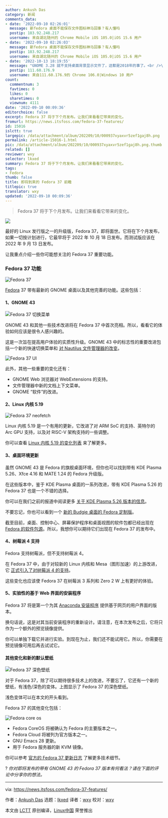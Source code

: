 ```yaml
---
author: Ankush Das
category: 新闻
comments_data:
- date: '2022-09-10 02:26:01'
  message: 新fedora 桌面不能保存文件图标神马回事？有人懂吗
  postip: 183.92.248.217
  username: 来自湖北随州的 Chrome Mobile iOS 105.0|iOS 15.6 用户
- date: '2022-09-10 02:26:03'
  message: 新fedora 桌面不能保存文件图标神马回事？有人懂吗
  postip: 183.92.248.217
  username: 来自湖北随州的 Chrome Mobile iOS 105.0|iOS 15.6 用户
- date: '2022-10-13 18:19:55'
  message: "GNOME 3.28 就不支持桌面背景显示文件了，这都是2018年的事了。<br />\r\n您是第一天用GNOME?"
  postip: 111.60.176.9
  username: 来自111.60.176.9的 Chrome 106.0|Windows 10 用户
count:
  commentnum: 3
  favtimes: 0
  likes: 0
  sharetimes: 0
  viewnum: 4111
date: '2022-09-10 00:09:36'
editorchoice: false
excerpt: Fedora 37 将于下个月发布。让我们来看看它带来的变化。
fromurl: https://news.itsfoss.com/fedora-37-features/
id: 15016
islctt: true
largepic: /data/attachment/album/202209/10/000937xyaxvr5zef1gaj8h.png
permalink: /article-15016-1.html
pic: /data/attachment/album/202209/10/000937xyaxvr5zef1gaj8h.png.thumb.jpg
related: []
reviewer: wxy
selector: lkxed
summary: Fedora 37 将于下个月发布。让我们来看看它带来的变化。
tags:
- Fedora
thumb: false
title: 即将到来的 Fedora 37 前瞻
titlepic: true
translator: wxy
updated: '2022-09-10 00:09:36'
---
```



> 
> Fedora 37 将于下个月发布。让我们来看看它带来的变化。
> 
> 
> 


![](/data/attachment/album/202209/10/000937xyaxvr5zef1gaj8h.png)


最好的 Linux 发行版之一的升级版，Fedora 37，即将面世。它将在下个月发布，如果一切按计划进行，它最早将于 2022 年 10 月 18 日发布。而测试版应该在 2022 年 9 月 13 日发布。


让我重点介绍一些你可能想关注的 Fedora 37 重要功能。


### Fedora 37 功能


![Fedora 37](/data/attachment/album/202209/10/000937w3g30x3xylexzx3e.jpg)


[Fedora](https://getfedora.org/) 37 带有最新的 GNOME 桌面以及其他完善的功能。这些包括：


#### 1、GNOME 43


![Fedora 37 切换菜单](/data/attachment/album/202209/10/000937tgc99mr87g454vzu.jpg)


GNOME 43 和其他一些技术改进将在 Fedora 37 中首次亮相。所以，看看它的体验如何应该是很令人感兴趣的。


这是一次旨在提高用户体验的实质性升级。GNOME 43 中的标志性的重要改进包括一个新的快速切换菜单和 [对 Nautilus 文件管理器的改变](https://news.itsfoss.com/gnome-files-43/)。


![Fedora 37 UI](/data/attachment/album/202209/10/000937zpjhofddpdi3h2h2.jpg)


此外，其他一些重要的变化还有：


* GNOME Web 浏览器对 WebExtensions 的支持。
* 文件管理器中新的文档上下文菜单。
* GNOME “软件”的改进。


#### 2、Linux 内核 5.19


![Fedora 37 neofetch](/data/attachment/album/202209/10/000938dyc6sm7rc9y5ciii.png)


Linux 内核 5.19 是一个有用的更新，它改进了对 ARM SoC 的支持、英特尔的 Arc GPU 支持，以及对 RISC-V 架构支持的一些调整。


你可以查看 [Linux 内核 5.19 的变化列表](https://news.itsfoss.com/linux-kernel-5-19-release/) 来了解更多。


#### 3、桌面环境更新


虽然 GNOME 43 是 Fedora 的旗舰桌面环境，但你也可以找到带有 KDE Plasma 5.26、Xfce 4.16 和 MATE 1.24 的 Fedora 升级版。


在这些版本中，鉴于 KDE Plasma 桌面的一系列改进，带有 KDE Plasma 5.26 的 Fedora 37 也是一个不错的选择。


你可以在我们之前的报道中阅读更多 [关于 KDE Plasma 5.26 版本的信息](https://news.itsfoss.com/kde-plasma-5-26-features/)。


不要忘记，你也可以看到一个 [新的 Budgie 桌面的 Fedora 定制版](https://news.itsfoss.com/fudgie-fedora-budgie-announcement/)。


截至目前，桌面、控制中心、屏幕保护程序和桌面视图的软件包都已经出现在 [Fedora 的软件包源](https://src.fedoraproject.org/rpms/budgie-control-center)。所以，我想你可以期待它们出现在 Fedora 37 的发布中。


#### 4、树莓派 4 支持


Fedora 支持树莓派，但不支持树莓派 4。


在 Fedora 37 中，由于对较新的 Linux 内核和 Mesa（图形加速）的上游改进，它 [正式引入了对树莓派 4 的支持](https://news.itsfoss.com/fedora-raspberry-pi-4/)。


这些变化也应该使 Fedora 37 在树莓派 3 系列和 Zero 2 W 上有更好的体验。


#### 5、实验性的基于 Web 界面的安装程序


Fedora 37 将是第一个为其 [Anaconda 安装程序](https://fedoraproject.org/wiki/Anaconda) 提供基于网页的用户界面的版本。


换句话说，这是对其当前安装程序的重新设计。请注意，在本次发布之后，它将只作为一个额外的预览镜像提供。


你可以单独下载它并进行实验。到现在为止，我们还不能试用它。所以，你需要在预览镜像可用后再去试试它。


#### 其他变化和新的默认壁纸


![Fedora 37 深色壁纸](/data/attachment/album/202209/10/000938ylauovuvm2pfa7ft.jpg)


对于 Fedora 37，除了可以期待很多技术上的改进，不要忘了，它还有一个新的壁纸，有浅色/深色的变体。上图显示了 Fedora 37 的深色壁纸。


浅色变体可以在本文的开头看到。


Fedora 37 的其他变化包括：


![Fedora core os](/data/attachment/album/202209/10/000938uq4i0typbjait66r.jpg)


* Fedora CoreOS 将被确认为 Fedora 的主要版本之一。
* Fedora Cloud 将被列为官方版本之一。
* GNU Emacs 28 更新。
* 用于 Fedora 服务器的新 KVM 镜像。


你可以参考 [官方的 Fedora 37 更新日志](https://fedoraproject.org/wiki/Releases/37/ChangeSet) 了解更多技术细节。


? *你对即将发布的带有 GNOME 43 的 Fedora 37 版本有何看法？请在下面的评论中分享你的想法。*




---


via: <https://news.itsfoss.com/fedora-37-features/>


作者：[Ankush Das](https://news.itsfoss.com/author/ankush/) 选题：[lkxed](https://github.com/lkxed) 译者：[wxy](https://github.com/wxy) 校对：[wxy](https://github.com/wxy)


本文由 [LCTT](https://github.com/LCTT/TranslateProject) 原创编译，[Linux中国](https://linux.cn/) 荣誉推出